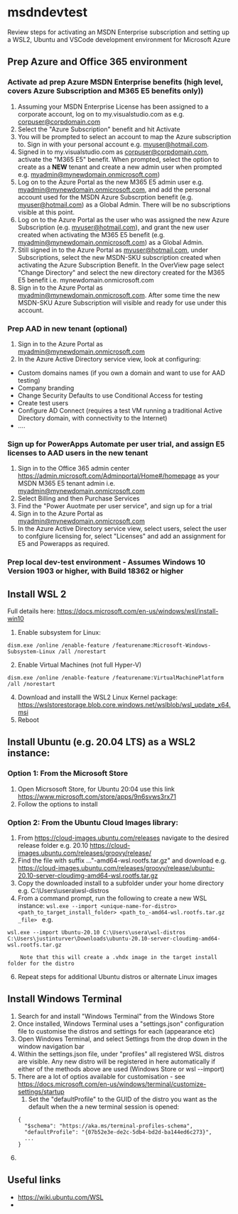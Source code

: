 # msdndevtest
Review steps for activating an MSDN Enterprise subscription and setting up a WSL2, Ubuntu and VSCode development environment for Microsoft Azure

## Prep Azure and Office 365 environment
### Activate ad prep Azure MSDN Enterprise benefits (high level, covers Azure Subscription and M365 E5 benefits only))

1. Assuming your MSDN Enterprise License has been assigned to a corporate account, log on to my.visualstudio.com as e.g. corpuser@corpdomain.com
2. Select the "Azure Subscription" benefit and hit Activate
3. You will be prompted to select an account to map the Azure subscription to. Sign in with your personal account e.g. myuser@hotmail.com.
4. Signed in to my.visualstudio.com as corpuser@corpdomain.com, activate the "M365 E5" benefit. When prompted, select the option to create as a __NEW__ tenant and create a new admin user when prompted e.g. myadmin@mynewdomain.onmicrosoft.com)
6. Log on to the Azure Portal as the new M365 E5 admin user e.g. myadmin@mynewdomain.onmicrosoft.com, and add the personal account used for the MSDN Azure Subscrption benefit (e.g. myuser@hotmail.com) as a Global Admin. There will be no subscriptions visible at this point.
7. Log on to the Azure Portal as the user who was assigned the new Azure Subscription (e.g. myuser@hotmail.com), and grant the new user created when activating the M365 E5 benefit (e.g. myadmin@mynewdomain.onmicrosoft.com) as a Global Admin.
8. Still signed in to the Azure Portal as myuser@hotmail.com, under Subscriptions, select the new MSDN-SKU subscription created when activating the Azure Subscription Benefit. In the OverView page select "Change Directory" and select the new directory created for the M365 E5 benefit i.e. mynewdomain.onmicrosoft.com
9. Sign in to the Azure Portal as myadmin@mynewdomain.onmicrosoft.com. After some time the new MSDN-SKU Azure Subscription will visible and ready for use under this account.

### Prep AAD in new tenant (optional)
1.  Sign in to the Azure Portal as myadmin@mynewdomain.onmicrosoft.com
2.  In the Azure Active Directory service view, look at configuring:
  - Custom domains names (if you own a domain and want to use for AAD testing)
  - Company branding
  - Change Security Defaults to use Conditional Access for testing
  - Create test users
  - Configure AD Connect (requires a test VM running a traditional Active Directory domain, with connectivity to the Internet)
  - ....

### Sign up for PowerApps Automate per user trial, and assign E5 licenses to AAD users in the new tenant
1.  Sign in to the Office 365 admin center https://admin.microsoft.com/Adminportal/Home#/homepage as your MSDN M365 E5 tenant admin i.e. myadmin@mynewdomain.onmicrosoft.com
2.  Select Billing and then Purchase Services
3.  Find the "Power Auotmate per user service", and sign up for a trial
4.  Sign in to the Azure Portal as myadmin@mynewdomain.onmicrosoft.com
5.  In the Azure Active Directory service view, select users, select the user to confgiure licensing for, select "Licenses" and add an assignment for E5 and Powerapps as required.

### Prep local dev-test environment - Assumes Windows 10 Version 1903 or higher, with Build 18362 or higher

## Install WSL 2
Full details here: https://docs.microsoft.com/en-us/windows/wsl/install-win10
1. Enable subsystem for Linux:
  ```
  dism.exe /online /enable-feature /featurename:Microsoft-Windows-Subsystem-Linux /all /norestart
  ```
2. Enable Virtual Machines (not full Hyper-V)
  ```
  dism.exe /online /enable-feature /featurename:VirtualMachinePlatform /all /norestart
  ```
4. Download and installl the WSL2 Linux Kernel package: https://wslstorestorage.blob.core.windows.net/wslblob/wsl_update_x64.msi
5. Reboot

## Install Ubuntu (e.g. 20.04 LTS) as a WSL2 instance:
### Option 1: From the Microsoft Store
1. Open Micrsosoft Store, for Ubuntu 20:04 use this link https://www.microsoft.com/store/apps/9n6svws3rx71
2. Follow the options to install
### Option 2: From the Ubuntu Cloud Images library:
1. From https://cloud-images.ubuntu.com/releases navigate to the desired release folder e.g. 20.10 https://cloud-images.ubuntu.com/releases/groovy/release/
2. Find the file with suffix ..."-amd64-wsl.rootfs.tar.gz" and download e.g. https://cloud-images.ubuntu.com/releases/groovy/release/ubuntu-20.10-server-cloudimg-amd64-wsl.rootfs.tar.gz
3. Copy the downloaded install to a subfolder under your home directory e.g. C:\Users\usera\wsl-distros
4. From a command prompt, run the following to create a new WSL instance:
        ```wsl.exe --import <unique-name-for-distro> <path_to_target_install_folder> <path_to_-amd64-wsl.rootfs.tar.gz _file> ``` e.g.
  ```
  wsl.exe --import Ubuntu-20.10 C:\Users\usera\wsl-distros C:\Users\justinturver\Downloads\ubuntu-20.10-server-cloudimg-amd64-wsl.rootfs.tar.gz
  ```
        Note that this will create a .vhdx image in the target install folder for the distro
6. Repeat steps for additional Ubuntu distros or alternate Linux images

## Install Windows Terminal
1. Search for and install "Windows Terminal" from the Windows Store
2. Once installed, Windows Terminal uses a "settings.json" configuration file to customise the distros and settings for each (appearance etc)
3. Open Windows Terminal, and select Settings from the drop down in the window navigation bar
4. Within the settings.json file, under "profiles" all registered WSL distros are visible. Any new distro will be registered in here automatically if either of the methods above are used (Windows Store or wsl --import)
5. There are a lot of optios available for customisation - see https://docs.microsoft.com/en-us/windows/terminal/customize-settings/startup
    1. Set the "defaultProfile" to the GUID of the distro you want as the default when the a new terminal session is opened:
    ```
    {
      "$schema": "https://aka.ms/terminal-profiles-schema",
      "defaultProfile": "{07b52e3e-de2c-5db4-bd2d-ba144ed6c273}",
      ...
    }
    ```
7. 

## Useful links
* https://wiki.ubuntu.com/WSL
* 



